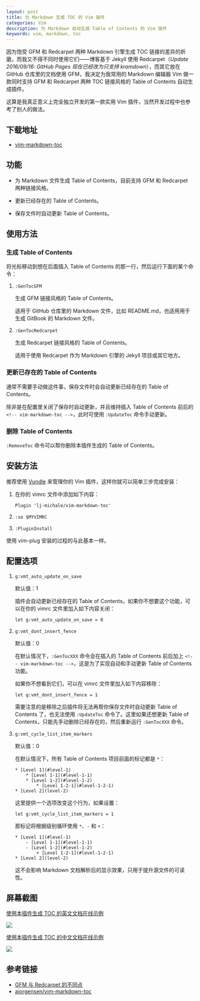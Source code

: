 ```yaml
---
layout: post
title: 为 Markdown 生成 TOC 的 Vim 插件
categories: Vim
description: 为 Markdown 自动生成 Table of Contents 的 Vim 插件
keywords: vim, markdown, toc
---
```


因为饱受 GFM 和 Redcarpet 两种 Markdown 引擎生成 TOC 链接的差异的折磨，而我又不得不同时使用它们——博客基于 Jekyll 使用 Redcarpet（*Update 2016/09/16: GitHub Pages 现在已经改为只支持 kramdown*），而其它放在 GitHub 仓库里的文档使用 GFM，我决定为我常用的 Markdown 编辑器 Vim 做一款同时支持 GFM 和 Redcarpet 两种 TOC 链接风格的 Table of Contents 自动生成插件。

这算是我真正意义上完全独立开发的第一款实用 Vim 插件，当然开发过程中也参考了别人的做法。

## 下载地址

* [vim-markdown-toc](https://github.com/lj-michale/vim-markdown-toc)

## 功能

* 为 Markdown 文件生成 Table of Contents，目前支持 GFM 和 Redcarpet 两种链接风格。

* 更新已经存在的 Table of Contents。

* 保存文件时自动更新 Table of Contents。

## 使用方法

### 生成 Table of Contents

将光标移动到想在后面插入 Table of Contents 的那一行，然后运行下面的某个命令：

1. `:GenTocGFM`

   生成 GFM 链接风格的 Table of Contents。

   适用于 GitHub 仓库里的 Markdown 文件，比如 README.md，也适用用于生成 GitBook 的 Markdown 文件。

2. `:GenTocRedcarpet`

   生成 Redcarpet 链接风格的 Table of Contents。

   适用于使用 Redcarpet 作为 Markdown 引擎的 Jekyll 项目或其它地方。

### 更新已存在的 Table of Contents

通常不需要手动做这件事，保存文件时会自动更新已经存在的 Table of Contents。

除非是在配置里关闭了保存时自动更新，并且维持插入 Table of Contents 前后的 `<!-- vim-markdown-toc -->`，此时可使用 `:UpdateToc` 命令手动更新。

### 删除 Table of Contents

`:RemoveToc` 命令可以帮你删除本插件生成的 Table of Contents。

## 安装方法

推荐使用 [Vundle](http://github.com/VundleVim/Vundle.Vim) 来管理你的 Vim 插件，这样你就可以简单三步完成安装：

1. 在你的 vimrc 文件中添加如下内容：

   ```
   Plugin 'lj-michale/vim-markdown-toc'
   ```

2. `:so $MYVIMRC`

3. `:PluginInstall`

使用 vim-plug 安装的过程的与此基本一样。

## 配置选项

1. `g:vmt_auto_update_on_save`

   默认值：1

   插件会自动更新已经存在的 Table of Contents，如果你不想要这个功能，可以在你的 vimrc 文件里加入如下内容关闭：

   ```viml
   let g:vmt_auto_update_on_save = 0
   ```

2. `g:vmt_dont_insert_fence`

   默认值：0

   在默认情况下，`:GenTocXXX` 命令会在插入的 Table of Contents 前后加上 `<!-- vim-markdown-toc -->`，这是为了实现自动和手动更新 Table of Contents 功能。

   如果你不想看到它们，可以在 vimrc 文件里加入如下内容移除：

   ```viml
   let g:vmt_dont_insert_fence = 1
   ```

   需要注意的是移除之后插件将无法再帮你保存文件时自动更新 Table of Contents 了，也无法使用 `:UpdateToc` 命令了。这里如果还想更新 Table of Contents，只能先手动删除已经存在的，然后重新运行 `:GenTocXXX` 命令。

3. `g:vmt_cycle_list_item_markers`

   默认值：0

   在默认情况下，所有 Table of Contents 项目前面的标记都是 `*`：

   ```
   * [Level 1](#level-1)
       * [Level 1-1](#level-1-1)
       * [Level 1-2](#level-1-2)
           * [Level 1-2-1](#level-1-2-1)
   * [Level 2](level-2)
   ```

   这里提供一个选项改变这个行为，如果设置：

   ```viml
   let g:vmt_cycle_list_item_markers = 1
   ```

   那标记将根据级别循环使用 `*`、`-` 和 `+`：

   ```
   * [Level 1](#level-1)
       - [Level 1-1](#level-1-1)
       - [Level 1-2](#level-1-2)
           + [Level 1-2-1](#level-1-2-1)
   * [Level 2](level-2)
   ```

   这不会影响 Markdown 文档解析后的显示效果，只用于提升源文件的可读性。

## 屏幕截图

[使用本插件生成 TOC 的英文文档在线示例](https://github.com/lj-michale/chinese-copywriting-guidelines/blob/Simplified/README.en.md)

![](https://github.com/lj-michale/vim-markdown-toc/raw/master/screenshots/english.gif)

[使用本插件生成 TOC 的中文文档在线示例](https://mazhuang.org/wiki/chinese-copywriting-guidelines/)

![](https://github.com/lj-michale/vim-markdown-toc/raw/master/screenshots/chinese.gif)

## 参考链接

* [GFM 与 Redcarpet 的不同点](https://mazhuang.org/2015/12/05/diff-between-gfm-and-redcarpet/)
* [ajorgensen/vim-markdown-toc](https://github.com/ajorgensen/vim-markdown-toc)
